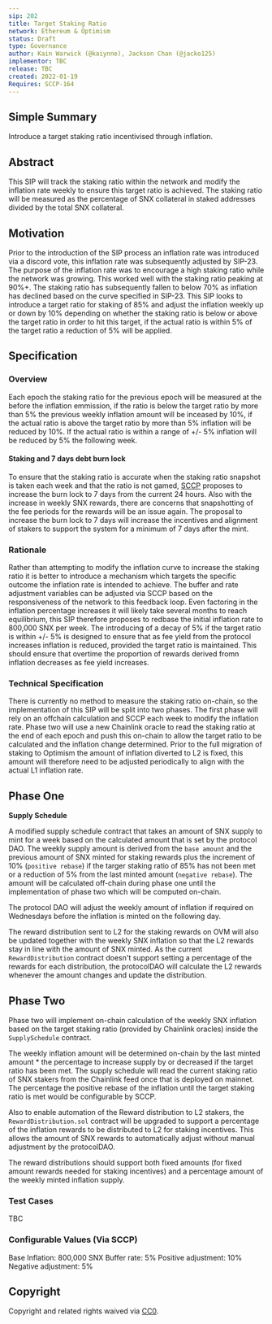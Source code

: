 ```yaml
---
sip: 202
title: Target Staking Ratio
network: Ethereum & Optimism
status: Draft
type: Governance
author: Kain Warwick (@kaiynne), Jackson Chan (@jacko125)
implementor: TBC
release: TBC
created: 2022-01-19
Requires: SCCP-164
---
```


## Simple Summary

<!--"If you can't explain it simply, you don't understand it well enough." Simply describe the outcome the proposed changes intends to achieve. This should be non-technical and accessible to a casual community member.-->

Introduce a target staking ratio incentivised through inflation.

## Abstract

This SIP will track the staking ratio within the network and modify the inflation rate weekly to ensure this target ratio is achieved. The staking ratio will be measured as the percentage of SNX collateral in staked addresses divided by the total SNX collateral.

## Motivation

Prior to the introduction of the SIP process an inflation rate was introduced via a discord vote, this inflation rate was subsequently adjusted by SIP-23. The purpose of the inflation rate was to encourage a high staking ratio while the network was growing. This worked well with the staking ratio peaking at 90%+. The staking ratio has subsequently fallen to below 70% as inflation has declined based on the curve specified in SIP-23. This SIP looks to introduce a target ratio for staking of 85% and adjust the inflation weekly up or down by 10% depending on whether the staking ratio is below or above the target ratio in order to hit this target, if the actual ratio is within 5% of the target ratio a reduction of 5% will be applied.

## Specification

<!--The specification should describe the syntax and semantics of any new feature, there are five sections
1. Overview
2. Rationale
3. Technical Specification
4. Test Cases
5. Configurable Values
-->

### Overview

<!--This is a high level overview of *how* the SIP will solve the problem. The overview should clearly describe how the new feature will be implemented.-->

Each epoch the staking ratio for the previous epoch will be measured at the before the inflation emmission, if the ratio is below the target ratio by more than 5% the previous weekly inflation amount will be inceased by 10%, if the actual ratio is above the target ratio by more than 5% inflation will be reduced by 10%. If the actual ratio is within a range of +/- 5% inflation will be reduced by 5% the following week.

#### Staking and 7 days debt burn lock

To ensure that the staking ratio is accurate when the staking ratio snapshot is taken each week and that the ratio is not gamed, [SCCP]() proposes to increase the burn lock to 7 days from the current 24 hours. Also with the increase in weekly SNX rewards, there are concerns that snapshotting of the fee periods for the rewards will be an issue again. The proposal to increase the burn lock to 7 days will increase the incentives and alignment of stakers to support the system for a minimum of 7 days after the mint.     

### Rationale

<!--This is where you explain the reasoning behind how you propose to solve the problem. Why did you propose to implement the change in this way, what were the considerations and trade-offs. The rationale fleshes out what motivated the design and why particular design decisions were made. It should describe alternate designs that were considered and related work. The rationale may also provide evidence of consensus within the community, and should discuss important objections or concerns raised during discussion.-->

Rather than attempting to modify the inflation curve to increase the staking ratio it is better to introduce a mechanism which targets the specific outcome the inflation rate is intended to achieve. The buffer and rate adjustment variables can be adjusted via SCCP based on the responsiveness of the network to this feedback loop. Even factoring in the inflation percentage increases it will likely take several months to reach equilibrium, this SIP therefore proposes to redbase the initial inflation rate to 800,000 SNX per week. The introducing of a decay of 5% if the target ratio is within +/- 5% is designed to ensure that as fee yield from the protocol increases inflation is reduced, provided the target ratio is maintained. This should ensure that overtime the proportion of rewards derived fromn inflation decreases as fee yield increases.

### Technical Specification

<!--The technical specification should outline the public API of the changes proposed. That is, changes to any of the interfaces Synthetix currently exposes or the creations of new ones.-->

There is currently no method to measure the staking ratio on-chain, so the implementation of this SIP will be split into two phases. The first phase will rely on an offchain calculation and SCCP each week to modify the inflation rate. Phase two will use a new Chainlink oracle to read the staking ratio at the end of each epoch and push this on-chain to allow the target ratio to be calculated and the inflation change determined. Prior to the full migration of staking to Optimism the amount of inflation diverted to L2 is fixed, this amount will therefore need to be adjusted periodically to align with the actual L1 inflation rate.

## Phase One

**Supply Schedule**

A modified supply schedule contract that takes an amount of SNX supply to mint for a week based on the calculated amount that is set by the protocol DAO. The weekly supply amount is derived from the `base amount` and the previous amount of SNX minted for staking rewards plus the increment of 10% (`positive rebase`) if the targer staking ratio of 85% has not been met or a reduction of 5% from the last minted amount (`negative rebase`). The amount will be calculated off-chain during phase one until the implementation of phase two which will be computed on-chain.

The protocol DAO will adjust the weekly amount of inflation if required on Wednesdays before the inflation is minted on the following day.

The reward distribution sent to L2 for the staking rewards on OVM will also be updated together with the weekly SNX inflation so that the L2 rewards stay in line with the amount of SNX minted. As the current `RewardDistribution` contract doesn't support setting a percentage of the rewards for each distribution, the protocolDAO will calculate the L2 rewards whenever the amount changes and update the distribution.

## Phase Two

Phase two will implement on-chain calculation of the weekly SNX inflation based on the target staking ratio (provided by Chainlink oracles) inside the `SupplySchedule` contract.

The weekly inflation amount will be determined on-chain by the last minted amount * the percentage to increase supply by or decreased if the target ratio has been met. The supply schedule will read the current staking ratio of SNX stakers from the Chainlink feed once that is deployed on mainnet. The percentage the positive rebase of the inflation until the target staking ratio is met would be configurable by SCCP.

Also to enable automation of the Reward distribution to L2 stakers, the `RewardDistribution.sol` contract will be upgraded to support a percentage of the inflation rewards to be distributed to L2 for staking incentives. This allows the amount of SNX rewards to automatically adjust without manual adjustment by the protocolDAO.

The reward distributions should support both fixed amounts (for fixed amount rewards needed for staking incentives) and a percentage amount of the weekly minted inflation supply.

### Test Cases

<!--Test cases for an implementation are mandatory for SIPs but can be included with the implementation..-->

TBC

### Configurable Values (Via SCCP)

<!--Please list all values configurable via SCCP under this implementation.-->

Base Inflation: 800,000 SNX
Buffer rate: 5%
Positive adjustment: 10%
Negative adjustment: 5%

## Copyright

Copyright and related rights waived via [CC0](https://creativecommons.org/publicdomain/zero/1.0/).
